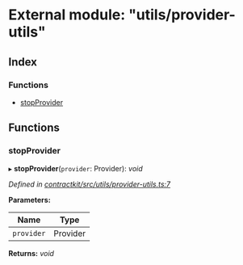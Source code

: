 # External module: "utils/provider-utils"

## Index

### Functions

* [stopProvider](_utils_provider_utils_.md#stopprovider)

## Functions

###  stopProvider

▸ **stopProvider**(`provider`: Provider): *void*

*Defined in [contractkit/src/utils/provider-utils.ts:7](https://github.com/celo-org/celo-monorepo/blob/master/packages/contractkit/src/utils/provider-utils.ts#L7)*

**Parameters:**

Name | Type |
------ | ------ |
`provider` | Provider |

**Returns:** *void*
